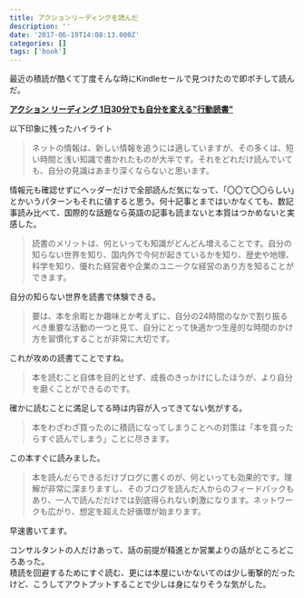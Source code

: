 ```yaml
---
title: アクションリーディングを読んだ
description: ''
date: '2017-06-19T14:08:13.000Z'
categories: []
tags: ['book']
---
```


最近の積読が酷くて丁度そんな時にKindleセールで見つけたので即ポチして読んだ。

[**アクション リーディング 1日30分でも自分を変える"行動読書"**](https://www.amazon.co.jp/exec/obidos/ASIN/B01G6U99B8/)

以下印象に残ったハイライト

> ネットの情報は、新しい情報を追うには適していますが、その多くは、短い時間と浅い知識で書かれたものが大半です。それをどれだけ読んでいても、自分の見識はあまり深くならないと思います。

情報元も確認せずにヘッダーだけで全部読んだ気になって、「〇〇て〇〇らしい」とかいうパターンもそれに値すると思う。何十記事とまではいかなくても、数記事読み比べて、国際的な話題なら英語の記事も読まないと本質はつかめないと実感した。

> 読書のメリットは、何といっても知識がどんどん増えることです。自分の知らない世界を知り、国内外で今何が起きているかを知り、歴史や地理、科学を知り、優れた経営者や企業のユニークな経営のあり方を知ることができます。

自分の知らない世界を読書で体験できる。

> 要は、本を余暇とか趣味とか考えずに、自分の24時間のなかで割り振るべき重要な活動の一つと見て、自分にとって快適かつ生産的な時間のかけ方を習慣化することが非常に大切です。

これが攻めの読書てことですね。

> 本を読むこと自体を目的とせず、成長のきっかけにしたほうが、より自分を磨くことができるのです。

確かに読むことに満足してる時は内容が入ってきてない気がする。

> 本をわざわざ買ったのに積読になってしまうことへの対策は「本を買ったらすぐ読んでしまう」ことに尽きます。

この本すぐに読みました。

> 本を読んだらできるだけブログに書くのが、何といっても効果的です。理解が非常に深まりますし、そのブログを読んだ人からのフィードバックもあり、一人で読んだだけでは到底得られない刺激になります。ネットワークも広がり、想定を超えた好循環が始まります。

早速書いてます。

コンサルタントの人だけあって、話の前提が精進とか営業よりの話がところどころあった。  
積読を回避するためにすぐ読む、更には本屋にいかないてのは少し衝撃的だったけど、こうしてアウトプットすることで少しは身になりそうな気がした。
